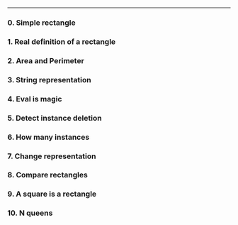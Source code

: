 <h1></h1>
<hr>
<h3>0. Simple rectangle</h3>
<h3>1. Real definition of a rectangle</h3>
<h3>2. Area and Perimeter</h3>
<h3>3. String representation</h3>
<h3>4. Eval is magic</h3>
<h3>5. Detect instance deletion</h3>
<h3>6. How many instances</h3>
<h3>7. Change representation</h3>
<h3>8. Compare rectangles</h3>
<h3>9. A square is a rectangle</h3>
<h3>10. N queens</h3>

